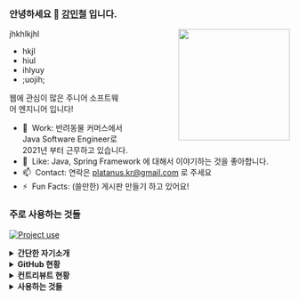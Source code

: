 ### 안녕하세요 👋 [강민철](https://platanus.me) 입니다.

<img align="right" style="margin-left: 100px" src="https://media.giphy.com/media/l5VXVpoyXFBZvyeWXl/giphy.gif" width="200" />


jhkhlkjhl

- hkjl
- hiul
- ihlyuy
- ;uojih;


웹에 관심이 많은 주니어 소프트웨어 엔지니어 입니다!


- :office: &nbsp;Work: 반려동물 커머스에서 Java Software Engineer로 2021년 부터 근무하고 있습니다.
- :speech_balloon: &nbsp;Like: Java, Spring Framework 에 대해서 이야기하는 것을 좋아합니다.
- :mailbox: &nbsp;Contact: 연락은 platanus.kr@gmail.com 로 주세요
- :zap: &nbsp;Fun Facts: (쓸만한) 게시판 만들기 하고 있어요!
<!--
- :surfer: &nbsp;42 Seoul 본과정에서 42 Helper를 공동으로 만들었습니다.
-->


### 주로 사용하는 것들

[![Project use](https://skillicons.dev/icons?i=java,kotlin,spring,mysql,mongodb,kafka,linux,docker,gitlab,idea&theme=dark)](#)

<details>	
  <summary><b>간단한 자기소개</b></summary>
  <br />
  
  ```
  반갑습니다.
  저는 한국방송통신대학교에서 컴퓨터과학을 전공하고 42 Seoul 본과정을 거쳤습니다.
  2021년 부터 지금은 반려동물 커머스에서 자바 개발자로 근무하고 있습니다.
  이곳에서 저는 상품, 배송, 권역 관련 개발 업무를 담당하고 있습니다.
  Spring을 사용해 주문 연계, 배송 권역 관리, 외부 솔루션 연동 등 커머스 비즈니스의 중요한 역할을 해결하고 있습니다.
  좋아 하는 기술 역시 Java와 Spring Framework로 주로 이 생태계를 누비고 있습니다.
  과거 시스템 엔지니어 경험이 있어 Linux를 좋아하고 클라우드와 인프라 경험이 있습니다. 
  ```
  
</details>



<details>	
  <summary><b>GitHub 현황</b></summary>

  <br />
  <img height="180em" src="https://github-readme-stats.vercel.app/api?username=platanus-kr&show_icons=true&hide_border=true&&count_private=true&include_all_commits=true&theme=vue" />

</details>

<details>	
  <summary><b>컨트리뷰트 현황</b></summary>

  <br />
  <img height="180em" src="https://github-readme-streak-stats.herokuapp.com?user=platanus-kr&theme=vue&locale=ko&date_format=%5BY.%5Dn.j&hide_border=true" />
</details>

<details>	
  <summary><b>사용하는 것들</b></summary>
  <br />
  <ul>
    <li><b>언어와 생태계</b> : Java, Spring Framework, Spring Boot, Spring Security, Spring Data JDBC, JPA</li>
    <li><b>인프라</b> : XCP-ng, AWS, Rocky Linux, CentOS, Docker, Apache HTTP Server, NGINX</li>
    <li><b>영속화 및 저장소</b> : MyBatis, JPA, MariaDB, mdadm, LVM</li>
    <li><b>개발툴</b> : Mac, IntelliJ, Sublime Text</li>
  </ul>
</details>
